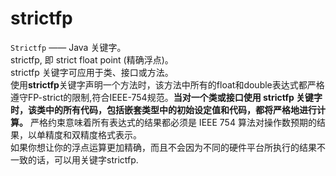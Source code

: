 # strictfp

`Strictfp` —— Java 关键字。  
strictfp, 即 strict float point (精确浮点)。  
strictfp 关键字可应用于类、接口或方法。    
使用**strictfp**关键字声明一个方法时，该方法中所有的float和double表达式都严格遵守FP-strict的限制,符合IEEE-754规范。**当对一个类或接口使用 strictfp 关键字时，该类中的所有代码，包括嵌套类型中的初始设定值和代码，都将严格地进行计算。**  严格约束意味着所有表达式的结果都必须是 IEEE 754 算法对操作数预期的结果，以单精度和双精度格式表示。  
如果你想让你的浮点运算更加精确，而且不会因为不同的硬件平台所执行的结果不一致的话，可以用关键字strictfp.